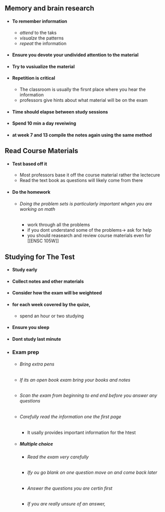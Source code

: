 
## Memory and brain research
- #### To remember information 
	- *attend* to the taks
	- *visualze* the patterns
	- *repeat* the information
- #### Ensure you devote your undivided attention to the material
- #### Try to vusiualize the material
- #### Repetition is critical
	- The classroom is usually the firsnt place where you hear the information
	- professors give hints about what material will be on the exam
- #### Time should elapse between study sessions
- #### Spend 10 min a day reveiwing 
- #### at week 7 and 13 compile the notes again using the same method

## Read Course Materials
- #### Test based off it
	- Most professors base it off the course material rather the lectecure 
	- Read the text book as questions will likely come from there
- #### Do the homework
	- ###### Doing the problem sets is particularly important whgen you are working on math 
		- work through all the problems
		- if you dont understand some of the problems-> ask for help
		- you should reasearch and review course materials even for [[ENSC 105W]]
## Studying for The Test
- #### Study early
- #### Collect notes and other materials
- #### Consider how the exam will be weighteed
- #### for each week covered by the quize, 
	- spend an hour or two studying
- #### Ensure you sleep
- #### Dont study last minute 
- ### Exam prep
	- ###### Bring extra pens
	- ###### If its an open book exam bring your books and notes
	- ###### Scan the exam from beginning to end end before you answer any questions
	- ###### Carefully read the information one the first page
		- It usally provides important information for the htest
	- ##### Multiple choice
		- ###### Read the exam very carefully
		- ###### Ify ou go blank on one question move on and come back later
		- ###### Answer the questions you are certin first
		- ###### If you are really unsure of an answer, 
